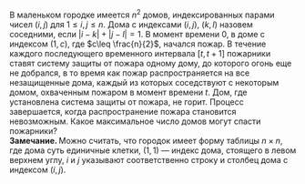 В маленьком городке имеется ${{n}^{2}}$ домов, индексированных парами чисел 
$(i,j)$ для $1\leq i,j\leq n$. Дома с индексами $(i,j)$, $(k,l)$ назовем 
соседними, если $|i-k|+|j-l|=1$. В момент времени 0, в доме с индексом $(1,c)$, 
где $c\leq \frac{n}{2}$, начался пожар. В течение каждого последующего 
временного интервала $[t,t+1]$ пожарники ставят систему защиты от пожара 
одному дому, до которого огонь еще не добрался, в то время как пожар 
распространяется на все незащищенные дома, каждый из которых соседствуют 
с некоторым домом, охваченным пожаром в момент времени $t$. Дом, 
где установлена система защиты от пожара, не горит. Процесс завершается, 
когда распространение пожара становится невозможным. Какое максимальное 
число домов могут спасти пожарники?
<br/>
<b>
Замечание.
</b> Можно считать, что городок имеет форму таблицы $n\times n$, где дома 
суть единичные клетки, $(1,1)$ — индекс дома, стоящего в левом верхнем углу, 
$i$ и $j$ указывают соответственно строку и столбец дома с индексом $(i,j)$.